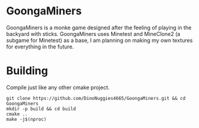GoongaMiners
========

GoongaMiners is a monke game designed after the feeling of playing in the backyard with sticks. GoongaMiners uses Minetest and MineClone2 (a subgame for Minetest) as a base, I am planning on making my own textures for everything in the future.


# Building
Compile just like any other cmake project.

```fish
git clone https://github.com/DinoNuggies4665/GoongaMiners.git && cd GoongaMiners
mkdir -p build && cd build
cmake ..
make -j$(nproc)
```
